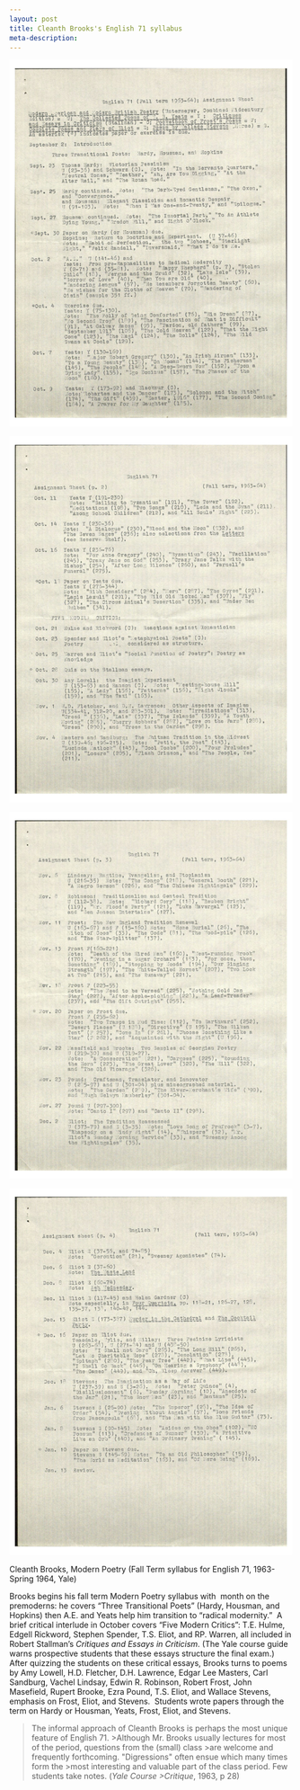 ```yaml
--- 
layout: post
title: Cleanth Brooks's English 71 syllabus
meta-description: 
--- 
```


<p><img class="full" src="/images/Brooks_ENGL71_Yale_Fall63.jpg" alt="Cleanth Brooks's English 71 Syllabus."></p>
<p><img class="full" src="/images/Brooks_ENGL71_Yale_Fall63_2.jpg" alt="Cleanth Brooks's English 71 Syllabus."></p>
<p><img class="full" src="/images/Brooks_ENGL71_Yale_Fall63_3.jpg" alt="Cleanth Brooks's English 71 Syllabus."></p>
<p><img class="full" src="/images/Brooks_ENGL71_Yale_Fall63_4.jpg" alt="Cleanth Brooks's English 71 Syllabus."></p>

Cleanth Brooks, Modern Poetry (Fall Term syllabus for English 71, 1963-Spring 1964, Yale)

Brooks begins his fall term Modern Poetry syllabus with  month on the premoderns: he covers “Three Transitional Poets” (Hardy, Housman, and Hopkins) then A.E. and Yeats help him transition to “radical modernity.”  A brief critical interlude in October covers “Five Modern Critics”: T.E. Hulme, Edgell Rickword, Stephen Spender, T.S. Eliot, and RP. Warren, all included in Robert Stallman’s *Critiques and Essays in Criticism*. (The Yale course guide warns prospective students that these essays structure the final exam.) After quizzing the students on these critical essays, Brooks turns to poems by Amy Lowell, H.D. Fletcher, D.H. Lawrence, Edgar Lee Masters, Carl Sandburg, Vachel Lindsay, Edwin R. Robinson, Robert Frost, John Masefield, Rupert Brooke, Ezra Pound, T.S. Eliot, and Wallace Stevens, emphasis on Frost, Eliot, and Stevens.  Students wrote papers through the term on Hardy or Housman, Yeats, Frost, Eliot, and Stevens. 

>The informal approach of Cleanth Brooks is perhaps the most unique feature of English 71. >Although Mr. Brooks usually lectures for most of the period, questions from the (small) class >are welcome and frequently forthcoming. "Digressions" often ensue which many times form the >most interesting and valuable part of the class period. Few students take notes. (*Yale Course >Critique*, 1963, p 28)